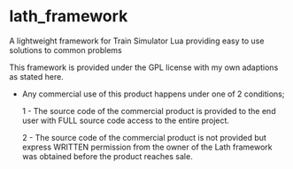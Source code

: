 # lath_framework
A lightweight framework for Train Simulator Lua providing easy to use solutions to common problems


This framework is provided under the GPL license with my own adaptions as stated here.
 - Any commercial use of this product happens under one of 2 conditions;
   
     1 - The source code of the commercial product is provided to the end user with FULL source code access to the entire project.
   
     2 - The source code of the commercial product is not provided but express WRITTEN permission from the owner of the Lath framework was obtained before the product reaches sale.
